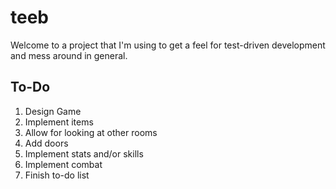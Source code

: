 # teeb
Welcome to a project that I'm using to get a feel for test-driven development and mess around in general.

## To-Do
1. Design Game
2. Implement items
3. Allow for looking at other rooms
4. Add doors
5. Implement stats and/or skills
6. Implement combat
7. Finish to-do list
